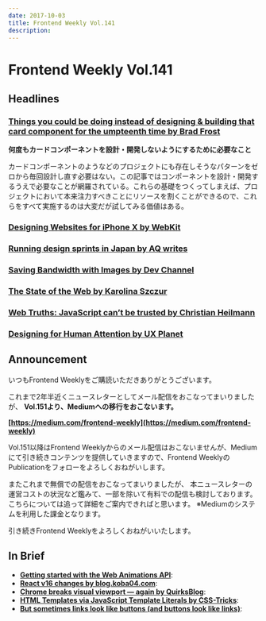 ```yaml
---
date: 2017-10-03
title: Frontend Weekly Vol.141
description: 
---
```


# Frontend Weekly Vol.141

## Headlines

### [Things you could be doing instead of designing & building that card component for the umpteenth time by Brad Frost](http://bradfrost.com/blog/post/things-you-could-be-doing-instead-of-designing-building-that-card-component-for-the-umpteenth-time/)

**何度もカードコンポーネントを設計・開発しないようにするために必要なこと**

カードコンポーネントのようなどのプロジェクトにも存在しそうなパターンをゼロから毎回設計し直す必要はない。この記事ではコンポーネントを設計・開発するうえで必要なことが網羅されている。これらの基礎をつくってしまえば、プロジェクトにおいて本来注力すべきことにリソースを割くことができるので、これらをすべて実施するのは大変だが試してみる価値はある。


### [Designing Websites for iPhone X by WebKit](https://webkit.org/blog/7929/designing-websites-for-iphone-x/)


### [Running design sprints in Japan by AQ writes](https://medium.com/aq-writes/running-design-sprints-in-japan-d17fc63d7613)


### [Saving Bandwidth with Images by Dev Channel](https://medium.com/dev-channel/saving-bandwidth-with-images-8c28f52b5ef7)


### [The State of the Web by Karolina Szczur](https://medium.com/@fox/talk-the-state-of-the-web-3e12f8e413b3)


### [Web Truths: JavaScript can’t be trusted by Christian Heilmann](https://christianheilmann.com/2017/09/26/web-truths-javascript-cant-be-trusted/)


### [Designing for Human Attention by UX Planet](https://uxplanet.org/designing-for-human-attention-ac0abe3d657d?ref=uxdesignweekly)

## Announcement

いつもFrontend Weeklyをご購読いただきありがとうございます。

これまで2年半近くニュースレターとしてメール配信をおこなってまいりましたが、
**Vol.151より、Mediumへの移行をおこないます。**

**[https://medium.com/frontend-weekly](https://medium.com/frontend-weekly)**

Vol.151以降はFrontend Weeklyからのメール配信はおこないませんが、Mediumにて引き続きコンテンツを提供していきますので、Frontend WeeklyのPublicationをフォローをよろしくおねがいします。

またこれまで無償での配信をおこなってまいりましたが、
本ニュースレターの運営コストの状況など鑑みて、一部を除いて有料での配信も検討しております。
こちらについては追って詳細をご案内できればと思います。
※Mediumのシステムを利用した課金となります。

引き続きFrontend Weeklyをよろしくおねがいいたします。

## In Brief

- [**Getting started with the Web Animations API**](https://lisilinhart.info/posts/waapi-introduction):
- [**React v16 changes by blog.koba04.com**](http://blog.koba04.com/post/2017/09/27/react-v16-changes/):
- [**Chrome breaks visual viewport — again by QuirksBlog**](https://www.quirksmode.org/blog/archives/2017/09/chrome_breaks_v.html):
- [**HTML Templates via JavaScript Template Literals by CSS-Tricks**](https://css-tricks.com/html-templates-via-javascript-template-literals/):
- [**But sometimes links look like buttons (and buttons look like links)**](https://medium.com/simple-human/but-sometimes-links-look-like-buttons-and-buttons-look-like-links-9b371c57b3d2):
